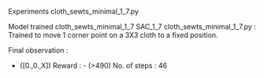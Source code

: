 Experiments
cloth_sewts_minimal_1_7.py

Model trained
cloth_sewts_minimal_1_7
SAC_1_7
cloth_sewts_minimal_1_7.py : Trained to move 1 corner point on a 3X3 cloth to a fixed position.

Final observation : 
- ([0.,0.,X])
Reward : - (>490)
No. of steps : 46

